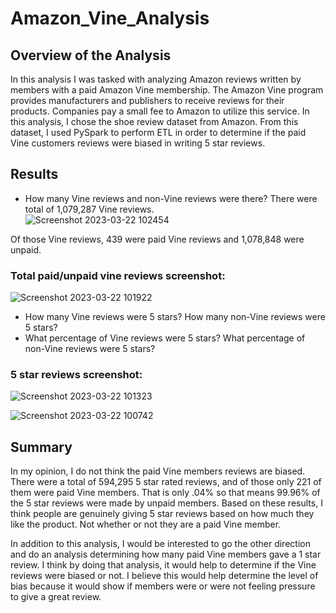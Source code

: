 # Amazon_Vine_Analysis
## Overview of the Analysis
In this analysis I was tasked with analyzing Amazon reviews written by members with a paid Amazon Vine membership.  The Amazon Vine program provides manufacturers and publishers to receive reviews for their products.  Companies pay a small fee to Amazon to utilize this service.  In this analysis, I chose the shoe review dataset from Amazon.  From this dataset, I used PySpark to perform ETL in order to determine if the paid Vine customers reviews were biased in writing 5 star reviews.

## Results
* How many Vine reviews and non-Vine reviews were there?
 There were total of 1,079,287 Vine reviews.  
 ![Screenshot 2023-03-22 102454](https://user-images.githubusercontent.com/45715246/226935120-fe1f7bb6-e27b-4920-803d-31f2d1fbb1ab.png)

 
 Of those Vine reviews, 439 were paid Vine reviews and 1,078,848 were unpaid.

### Total paid/unpaid vine reviews screenshot:
![Screenshot 2023-03-22 101922](https://user-images.githubusercontent.com/45715246/226933424-1cf6bf6f-1975-4ee2-8905-fca01f7d8191.png)



* How many Vine reviews were 5 stars? How many non-Vine reviews were 5 stars?
* What percentage of Vine reviews were 5 stars? What percentage of non-Vine reviews were 5 stars?

### 5 star reviews screenshot:
![Screenshot 2023-03-22 101323](https://user-images.githubusercontent.com/45715246/226931639-5511aedc-17cb-4bd3-bd72-a67b355a115d.png)


![Screenshot 2023-03-22 100742](https://user-images.githubusercontent.com/45715246/226930190-57dba825-bb98-41bb-868d-8ee982ea98db.png)

## Summary

In my opinion, I do not think the paid Vine members reviews are biased.  There were a total of 594,295 5 star rated reviews, and of those only 221 of them were paid Vine members.  That is only .04% so that means 99.96% of the 5 star reviews were made by unpaid members.  Based on these results, I think people are genuinely giving 5 star reviews based on how much they like the product.  Not whether or not they are a paid Vine member. 


In addition to this analysis, I would be interested to go the other direction and do an analysis determining how many paid Vine members gave a 1 star review.  I think by doing that analysis, it would help to determine if the Vine reviews were biased or not.  I believe this would help determine the level of bias because it would show if members were or were not feeling pressure to give a great review.







